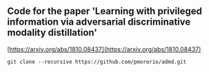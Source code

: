 ## Code for the paper 'Learning with privileged information via adversarial discriminative modality distillation'
[https://arxiv.org/abs/1810.08437](https://arxiv.org/abs/1810.08437)


```
git clone --recursive https://github.com/pmorerio/admd.git
```
